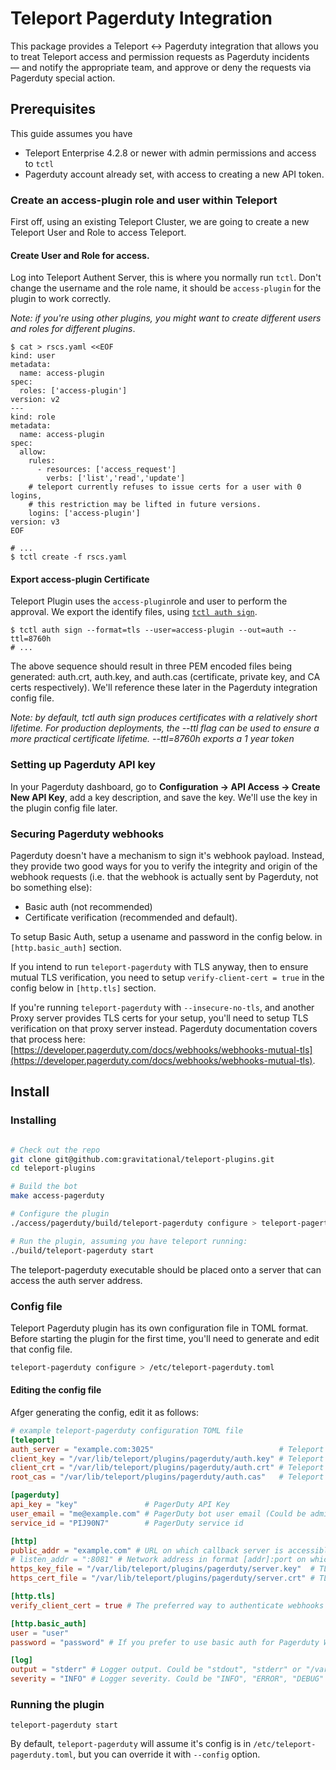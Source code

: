 # Teleport Pagerduty Integration

This package provides a Teleport <-> Pagerduty integration that allows you to
treat Teleport access and permission requests as Pagerduty incidents — and
notify the appropriate team, and approve or deny the requests via Pagerduty
special action.

## Prerequisites

This guide assumes you have

- Teleport Enterprise 4.2.8 or newer with admin permissions and access to `tctl`
- Pagerduty account already set, with access to creating a new API token.

### Create an access-plugin role and user within Teleport

First off, using an existing Teleport Cluster, we are going to create a new
Teleport User and Role to access Teleport.

#### Create User and Role for access.

Log into Teleport Authent Server, this is where you normally run `tctl`. Don't
change the username and the role name, it should be `access-plugin` for the
plugin to work correctly.

_Note: if you're using other plugins, you might want to create different users
and roles for different plugins_.

```
$ cat > rscs.yaml <<EOF
kind: user
metadata:
  name: access-plugin
spec:
  roles: ['access-plugin']
version: v2
---
kind: role
metadata:
  name: access-plugin
spec:
  allow:
    rules:
      - resources: ['access_request']
        verbs: ['list','read','update']
    # teleport currently refuses to issue certs for a user with 0 logins,
    # this restriction may be lifted in future versions.
    logins: ['access-plugin']
version: v3
EOF

# ...
$ tctl create -f rscs.yaml
```

#### Export access-plugin Certificate

Teleport Plugin uses the `access-plugin`role and user to perform the approval.
We export the identify files, using
[`tctl auth sign`](https://gravitational.com/teleport/docs/cli-docs/#tctl-auth-sign).

```
$ tctl auth sign --format=tls --user=access-plugin --out=auth --ttl=8760h
# ...
```

The above sequence should result in three PEM encoded files being generated:
auth.crt, auth.key, and auth.cas (certificate, private key, and CA certs
respectively). We'll reference these later in the Pagerduty integration config
file.

_Note: by default, tctl auth sign produces certificates with a relatively short
lifetime. For production deployments, the --ttl flag can be used to ensure a
more practical certificate lifetime. --ttl=8760h exports a 1 year token_

### Setting up Pagerduty API key

In your Pagerduty dashboard, go to **Configuration -> API Access -> Create New
API Key**, add a key description, and save the key. We'll use the key in the
plugin config file later.

### Securing Pagerduty webhooks

Pagerduty doesn't have a mechanism to sign it's webhook payload. Instead, they
provide two good ways for you to verify the integrity and origin of the webhook
requests (i.e. that the webhook is actually sent by Pagerduty, not bo something
else):

- Basic auth (not recommended)
- Certificate verification (recommended and default).

To setup Basic Auth, setup a usename and password in the config below. in
`[http.basic_auth]` section.

If you intend to run `teleport-pagerduty` with TLS anyway, then to ensure mutual
TLS verification, you need to setup `verify-client-cert = true` in the config
below in `[http.tls]` section.

If you're running `teleport-pagerduty` with `--insecure-no-tls`, and another
Proxy server provides TLS certs for your setup, you'll need to setup TLS
verification on that proxy server instead. Pagerduty documentation covers that
process here:
[https://developer.pagerduty.com/docs/webhooks/webhooks-mutual-tls](https://developer.pagerduty.com/docs/webhooks/webhooks-mutual-tls).

## Install

### Installing

```bash

# Check out the repo
git clone git@github.com:gravitational/teleport-plugins.git
cd teleport-plugins

# Build the bot
make access-pagerduty

# Configure the plugin
./access/pagerduty/build/teleport-pagerduty configure > teleport-pagertudy.toml

# Run the plugin, assuming you have teleport running:
./build/teleport-pagerduty start
```

The teleport-pagerduty executable should be placed onto a server that can access
the auth server address.

### Config file

Teleport Pagerduty plugin has its own configuration file in TOML format. Before
starting the plugin for the first time, you'll need to generate and edit that
config file.

```bash
teleport-pagerduty configure > /etc/teleport-pagerduty.toml
```

#### Editing the config file

Afger generating the config, edit it as follows:

```TOML
# example teleport-pagerduty configuration TOML file
[teleport]
auth_server = "example.com:3025"                            # Teleport Auth Server GRPC API address
client_key = "/var/lib/teleport/plugins/pagerduty/auth.key" # Teleport GRPC client secret key
client_crt = "/var/lib/teleport/plugins/pagerduty/auth.crt" # Teleport GRPC client certificate
root_cas = "/var/lib/teleport/plugins/pagerduty/auth.cas"   # Teleport cluster CA certs

[pagerduty]
api_key = "key"               # PagerDuty API Key
user_email = "me@example.com" # PagerDuty bot user email (Could be admin email)
service_id = "PIJ90N7"        # PagerDuty service id

[http]
public_addr = "example.com" # URL on which callback server is accessible externally, e.g. [https://]teleport-pagerduty.example.com
# listen_addr = ":8081" # Network address in format [addr]:port on which callback server listens, e.g. 0.0.0.0:443
https_key_file = "/var/lib/teleport/plugins/pagerduty/server.key"  # TLS private key
https_cert_file = "/var/lib/teleport/plugins/pagerduty/server.crt" # TLS certificate

[http.tls]
verify_client_cert = true # The preferred way to authenticate webhooks on Pagerduty. See more: https://developer.pagerduty.com/docs/webhooks/webhooks-mutual-tls

[http.basic_auth]
user = "user"
password = "password" # If you prefer to use basic auth for Pagerduty Webhooks authentication, use this section to store user and password

[log]
output = "stderr" # Logger output. Could be "stdout", "stderr" or "/var/lib/teleport/pagerduty.log"
severity = "INFO" # Logger severity. Could be "INFO", "ERROR", "DEBUG" or "WARN".
```

### Running the plugin

```
teleport-pagerduty start
```

By default, `teleport-pagerduty` will assume it's config is in
`/etc/teleport-pagerduty.toml`, but you can override it with `--config` option.
